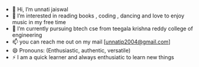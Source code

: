 - 👋 Hi, I’m unnati jaiswal
- 👀 I’m interested in reading books , coding , dancing and love to enjoy music in my free time
- 🌱 I’m currently pursuing btech cse from teegala krishna reddy college of engineering
- 📫 you can reach me out on my mail [unnatip2004@gmail.com]
- 😄 Pronouns: (Enthusiastic, authentic, versatile)
- ⚡ I am a quick learner and always enthusiatic to learn new things

<!---
punnatijaiswal/punnatijaiswal is a ✨ special ✨ repository because its `README.md` (this file) appears on your GitHub profile.
You can click the Preview link to take a look at your changes.
--->
